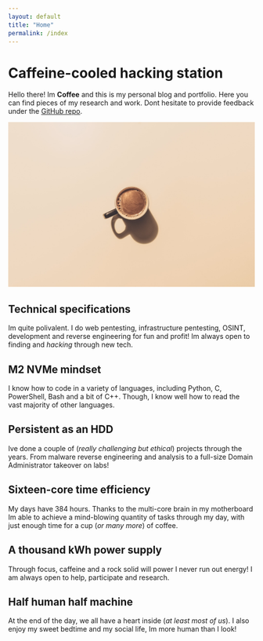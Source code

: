 ```yaml
---
layout: default
title: "Home"
permalink: /index
---
```


# Caffeine-cooled hacking station

Hello there! Im **Coffee** and this is my personal blog and portfolio. Here you can find pieces of my research and work. Dont hesitate to provide feedback under the [GitHub repo](https://github.com/CoffeeNData/coffeendata.github.io).

![](assets/coffee-banner-unpslash.jpg)

## Technical specifications

Im quite polivalent. I do web pentesting, infrastructure pentesting, OSINT, development and reverse engineering for fun and profit! Im always open to finding and _hacking_ through new tech.

## M2 NVMe mindset

I know how to code in a variety of languages, including Python, C, PowerShell, Bash and a bit of C++. Though, I know well how to read the vast majority of other languages.

## Persistent as an HDD

Ive done a couple of (_really challenging but ethical_) projects through the years. From malware reverse engineering and analysis to a full-size Domain Administrator takeover on labs!

## Sixteen-core time efficiency

My days have 384 hours. Thanks to the multi-core brain in my motherboard Im able to achieve a mind-blowing quantity of tasks through my day, with just enough time for a cup (_or many more_) of coffee.

## A thousand kWh power supply

Through focus, caffeine and a rock solid will power I never run out energy! I am always open to help, participate and research.

## Half human half machine

At the end of the day, we all have a heart inside (_at least most of us_). I also enjoy my sweet bedtime and my social life, Im more human than I look!
